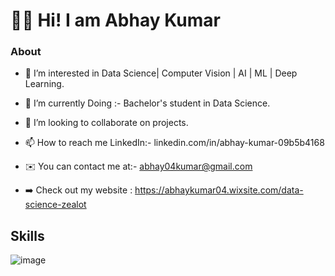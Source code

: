 #                                                                         👋🏻 Hi! I am Abhay Kumar 

###  About
- 👀 I’m interested in Data Science| Computer Vision | AI | ML | Deep Learning.
- 🌱 I’m currently Doing :- Bachelor's student in Data Science.
- 💞️ I’m looking to collaborate on projects. 
- 📫 How to reach me LinkedIn:- linkedin.com/in/abhay-kumar-09b5b4168 


- ✉️ You can contact me at:- abhay04kumar@gmail.com 
- ➡️ Check out my website : https://abhaykumar04.wixsite.com/data-science-zealot

## Skills
![image](https://user-images.githubusercontent.com/112232080/219448148-24d179e0-f6d6-44de-b17e-f26ddb1af763.png)





